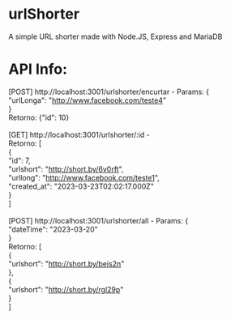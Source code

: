 # urlShorter
A simple URL shorter made with Node.JS, Express and MariaDB

# API Info:
[POST] http://localhost:3001/urlshorter/encurtar - Params: {<br />
"urlLonga": "http://www.facebook.com/teste4" <br />
}<br />
Retorno: {"id": 10}<br /><br />
[GET] http://localhost:3001/urlshorter/:id - <br />
Retorno: [<br />
{ <br />
"id": 7, <br />
"urlshort": "http://short.by/6v0rft", <br />
"urllong": "http://www.facebook.com/teste1", <br />
"created_at": "2023-03-23T02:02:17.000Z" <br />
} <br />
]<br /> <br />
[POST] http://localhost:3001/urlshorter/all - Params: {<br />
"dateTime": "2023-03-20" <br />
}<br />
Retorno: [ <br />
{ <br />
"urlshort": "http://short.by/bejs2n" <br />
}, <br />
{ <br />
"urlshort": "http://short.by/rgl29p" <br />
} <br />
]<br /><br />
